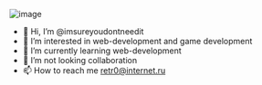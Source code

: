 ![image](https://github.com/imsureyoudontneedit/imsureyoudontneedit/assets/89917428/a4084d56-3b6d-4f46-9947-82b8c780ed35)


- 👋 Hi, I’m @imsureyoudontneedit
- 👀 I’m interested in web-development and game development
- 🌱 I’m currently learning web-development
- 💞️ I’m not looking collaboration
- 📫 How to reach me retr0@internet.ru

<!---
imsureyoudontneedit/imsureyoudontneedit is a ✨ special ✨ repository because its `README.md` (this file) appears on your GitHub profile.
You can click the Preview link to take a look at your changes.
--->

